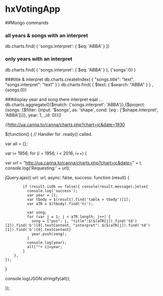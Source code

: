 # hxVotingApp
##Mongo commands
### all years & songs with an interpret
 db.charts.find( { 'songs.interpret': { $eq: 'ABBA' } })

### only years with an interpret
 db.charts.find( { 'songs.interpret': { $eq: 'ABBA' } }, {'songs':0} )

###title & interpret
db.charts.createIndex( { "songs.title": "text", "songs.interpret": "text" } )
db.charts.find( { $text: { $search: "ABBA" } } , {songs:0})

###display year and song there interpret eqal ...
db.charts.aggregate([{$match: {'songs.interpret': 'ABBA'}},{$project: {songs: {$filter: {input: '$songs', as: 'shape', cond: {$eq: ['$$shape.interpret', 'ABBA']}}}, year: 1, _id: 0}}])



//http://ua.canna.to/canna/charts.php?chart=jc&date=1930

$(function() {
  // Handler for .ready() called.
  
  var all = {};
  
var i= 1956; 
  for (i = 1956; i < 2016; i++) { 
  
  var url = "http://ua.canna.to/canna/charts.php?chart=jc&date=" + i;
  console.log('Requesting:' + url);
  
  jQuery.ajax({
        url: url,
        async: false,
        success: function (result) {
          
            if (result.isOk == false){ console(result.message);}else{
              console.log('success');
              var year = [];
              var tbody = $(result).find('table > tbody')[1];
              var aTR = $(tbody).find('tr');
              
              var song;
              for (var j = 1; j < aTR.length; j++) {
                song = {"pos": j, "title":$($(aTR[j]).find('td')[2]).find('b')[0].textContent, "interpret": $($(aTR[j]).find('td')[1]).find('b')[0].textContent}
                year.push(song);
              }
              console.log(year);
              all[""+ i]=year;
            }
        },
    });
}
  
  console.log(JSON.stringify(all));
  
});

